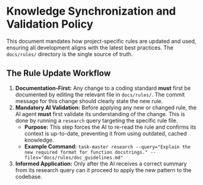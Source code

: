 # Knowledge Synchronization and Validation Policy

This document mandates how project-specific rules are updated and used, ensuring all development aligns with the latest best practices. The `docs/rules/` directory is the single source of truth.

## The Rule Update Workflow

1.  **Documentation-First:** Any change to a coding standard **must** first be documented by editing the relevant file in `docs/rules/`. The commit message for this change should clearly state the new rule.
2.  **Mandatory AI Validation:** Before applying any new or changed rule, the AI agent **must** first validate its understanding of the change. This is done by running a `research` query targeting the specific rule file.
    *   **Purpose:** This step forces the AI to re-read the rule and confirms its context is up-to-date, preventing it from using outdated, cached knowledge.
    *   **Example Command:** `task-master research --query="Explain the new required format for function docstrings." --files="docs/rules/doc_guidelines.md"`
3.  **Informed Application:** Only after the AI receives a correct summary from its research query can it proceed to apply the new pattern to the codebase.